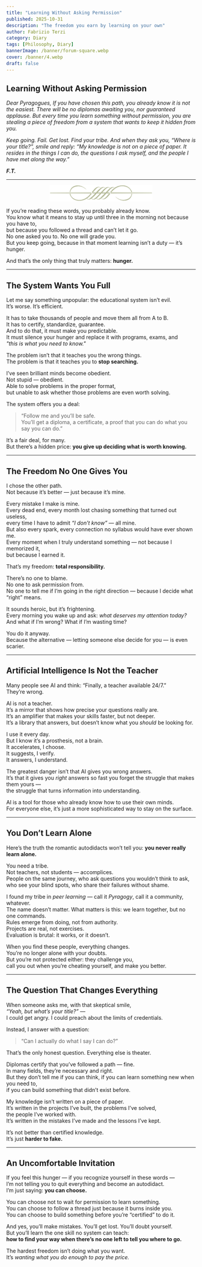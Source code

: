 ```yaml
---
title: "Learning Without Asking Permission"
published: 2025-10-31
description: "The freedom you earn by learning on your own"
author: Fabrizio Terzi
category: Diary
tags: [Philosophy, Diary]
bannerImage: /banner/forum-square.webp
cover: /banner/4.webp
draft: false
---
```


## Learning Without Asking Permission
*Dear Pyragogues,*
*If you have chosen this path, you already know it is not the easiest. There will be no diplomas awaiting you, nor guaranteed applause. But every time you learn something without permission, you are stealing a piece of freedom from a system that wants to keep it hidden from you.*

*Keep going. Fail. Get lost. Find your tribe. And when they ask you, “Where is your title?”, smile and reply:*
*“My knowledge is not on a piece of paper. It resides in the things I can do, the questions I ask myself, and the people I have met along the way.”*

***F.T.***

---

<p align="center">
  <img src="/images/greca.png" alt="Greca Divider" />
</p>

If you’re reading these words, you probably already know.  
You know what it means to stay up until three in the morning not because you have to,  
but because you followed a thread and can’t let it go.  
No one asked you to. No one will grade you.  
But you keep going, because in that moment learning isn’t a duty — it’s hunger.

And that’s the only thing that truly matters: **hunger.**

---

## The System Wants You Full

Let me say something unpopular: the educational system isn’t evil.  
It’s worse. It’s efficient.

It has to take thousands of people and move them all from A to B.  
It has to certify, standardize, guarantee.  
And to do that, it must make you predictable.  
It must silence your hunger and replace it with programs, exams, and  
*"this is what you need to know."*

The problem isn’t that it teaches you the wrong things.  
The problem is that it teaches you to **stop searching.**

I’ve seen brilliant minds become obedient.  
Not stupid — obedient.  
Able to solve problems in the proper format,  
but unable to ask whether those problems are even worth solving.

The system offers you a deal:  
> “Follow me and you’ll be safe.  
> You’ll get a diploma, a certificate, a proof that you can do what you say you can do.”  

It’s a fair deal, for many.  
But there’s a hidden price: **you give up deciding what is worth knowing.**

---

## The Freedom No One Gives You

I chose the other path.  
Not because it’s better — just because it’s mine.

Every mistake I make is mine.  
Every dead end, every month lost chasing something that turned out useless,  
every time I have to admit *“I don’t know”* — all mine.  
But also every spark, every connection no syllabus would have ever shown me.  
Every moment when I truly understand something — not because I memorized it,  
but because I earned it.

That’s my freedom: **total responsibility.**

There’s no one to blame.  
No one to ask permission from.  
No one to tell me if I’m going in the right direction — because I decide what “right” means.

It sounds heroic, but it’s frightening.  
Every morning you wake up and ask: *what deserves my attention today?*  
And what if I’m wrong? What if I’m wasting time?

You do it anyway.  
Because the alternative — letting someone else decide for you — is even scarier.

---

## Artificial Intelligence Is Not the Teacher

Many people see AI and think: “Finally, a teacher available 24/7.”  
They’re wrong.

AI is not a teacher.  
It’s a mirror that shows how precise your questions really are.  
It’s an amplifier that makes your skills faster, but not deeper.  
It’s a library that answers, but doesn’t know what you *should* be looking for.

I use it every day.  
But I know it’s a prosthesis, not a brain.  
It accelerates, I choose.  
It suggests, I verify.  
It answers, I understand.

The greatest danger isn’t that AI gives you wrong answers.  
It’s that it gives you *right* answers so fast you forget the struggle that makes them yours —  
the struggle that turns information into understanding.

AI is a tool for those who already know how to use their own minds.  
For everyone else, it’s just a more sophisticated way to stay on the surface.

---

## You Don’t Learn Alone

Here’s the truth the romantic autodidacts won’t tell you: **you never really learn alone.**

You need a tribe.  
Not teachers, not students — accomplices.  
People on the same journey, who ask questions you wouldn’t think to ask,  
who see your blind spots, who share their failures without shame.

I found my tribe in *peer learning* — call it *Pyragogy*, call it a community, whatever.  
The name doesn’t matter. What matters is this: we learn together, but no one commands.  
Rules emerge from doing, not from authority.  
Projects are real, not exercises.  
Evaluation is brutal: it works, or it doesn’t.

When you find these people, everything changes.  
You’re no longer alone with your doubts.  
But you’re not protected either: they challenge you,  
call you out when you’re cheating yourself, and make you better.

---

## The Question That Changes Everything

When someone asks me, with that skeptical smile,  
*“Yeah, but what’s your title?”* —  
I could get angry. I could preach about the limits of credentials.  

Instead, I answer with a question:  
> “Can I actually do what I say I can do?”  

That’s the only honest question. Everything else is theater.

Diplomas certify that you’ve followed a path — fine.  
In many fields, they’re necessary and right.  
But they don’t tell me if you can think, if you can learn something new when you need to,  
if you can build something that didn’t exist before.

My knowledge isn’t written on a piece of paper.  
It’s written in the projects I’ve built, the problems I’ve solved,  
the people I’ve worked with.  
It’s written in the mistakes I’ve made and the lessons I’ve kept.

It’s not better than certified knowledge.  
It’s just **harder to fake.**

---

## An Uncomfortable Invitation

If you feel this hunger — if you recognize yourself in these words —  
I’m not telling you to quit everything and become an autodidact.  
I’m just saying: **you can choose.**

You can choose not to wait for permission to learn something.  
You can choose to follow a thread just because it burns inside you.  
You can choose to build something before you’re “certified” to do it.

And yes, you’ll make mistakes. You’ll get lost. You’ll doubt yourself.  
But you’ll learn the one skill no system can teach:  
**how to find your way when there’s no one left to tell you where to go.**

The hardest freedom isn’t doing what you want.  
It’s *wanting what you do enough to pay the price.*

